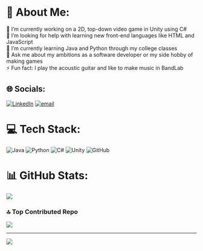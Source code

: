 # 💫 About Me:
🔭 I’m currently working on a 2D, top-down video game in Unity using C#<br>🤝 I’m looking for help with learning new front-end languages like HTML and JavaScript<br>🌱 I’m currently learning Java and Python through my college classes<br>💬 Ask me about my ambitions as a software developer or my side hobby of making games<br>⚡ Fun fact: I play the acoustic guitar and like to make music in BandLab


## 🌐 Socials:
[![LinkedIn](https://img.shields.io/badge/LinkedIn-%230077B5.svg?logo=linkedin&logoColor=white)](https://linkedin.com/in/https://www.linkedin.com/in/reece-parry-3595a5329/) [![email](https://img.shields.io/badge/Email-D14836?logo=gmail&logoColor=white)](mailto:reecedparry@gmail.com) 

# 💻 Tech Stack:
![Java](https://img.shields.io/badge/java-%23ED8B00.svg?style=for-the-badge&logo=openjdk&logoColor=white) ![Python](https://img.shields.io/badge/python-3670A0?style=for-the-badge&logo=python&logoColor=ffdd54) ![C#](https://img.shields.io/badge/c%23-%23239120.svg?style=for-the-badge&logo=csharp&logoColor=white) ![Unity](https://img.shields.io/badge/unity-%23000000.svg?style=for-the-badge&logo=unity&logoColor=white) ![GitHub](https://img.shields.io/badge/github-%23121011.svg?style=for-the-badge&logo=github&logoColor=white)
# 📊 GitHub Stats:
![](https://nirzak-streak-stats.vercel.app/?user=Texas-Toasty&theme=dark&hide_border=false)<br/>

### 🔝 Top Contributed Repo
![](https://github-contributor-stats.vercel.app/api?username=Texas-Toasty&limit=5&theme=dark&combine_all_yearly_contributions=true)

---
[![](https://visitcount.itsvg.in/api?id=Texas-Toasty&icon=0&color=0)](https://visitcount.itsvg.in)

<!-- Proudly created with GPRM ( https://gprm.itsvg.in ) -->
